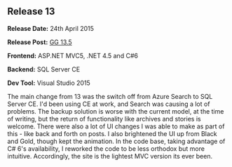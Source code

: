 ## Release 13

<b>Release Date:</b> 24th April 2015

<b>Release Post:</b> <a href="http://grislygrotto.azurewebsites.net/p/gg-135">GG 13.5</a>

<b>Frontend:</b> ASP.NET MVC5, .NET 4.5 and C#6

<b>Backend:</b> SQL Server CE

<b>Dev Tool:</b> Visual Studio 2015

The main change from 13 was the switch off from Azure Search to SQL Server CE. I'd been using CE at work, and Search was causing a lot of problems. The backup solution is worse with the current model, at the time of writing, but the return of functionality like archives and stories is welcome. There were also a lot of UI changes I was able to make as part of this - like back and forth on posts. I also brightened the UI up from Black and Gold, though kept the animation. In the code base, taking advantage of C# 6's availability, I reworked the code to be less orthodox but more intuitive. Accordingly, the site is the lightest MVC version its ever been.